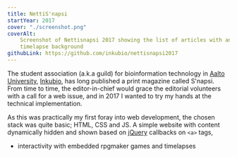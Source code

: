 ```yaml
---
title: NettiS'napsi
startYear: 2017
cover: "./screenshot.png"
coverAlt:
    Screenshot of Nettisnapsi 2017 showing the list of articles with an animated
    timelapse background
githubLink: https://github.com/inkubio/nettisnapsi2017
---
```


The student association (a.k.a guild) for bioinformation technology in
[Aalto University](https://www.aalto.fi/), [Inkubio](https://www.inkubio.fi/),
has long published a print magazine called S'napsi. From time to time, the
editor-in-chief would grace the editorial volunteers with a call for a web
issue, and in 2017 I wanted to try my hands at the technical implementation.

As this was practically my first foray into web development, the chosen stack
was quite basic; HTML, CSS and JS. A simple website with content dynamically
hidden and shown based on [jQuery](https://jquery.com/) callbacks on `<a>` tags,

- interactivity with embedded rpgmaker games and timelapses
